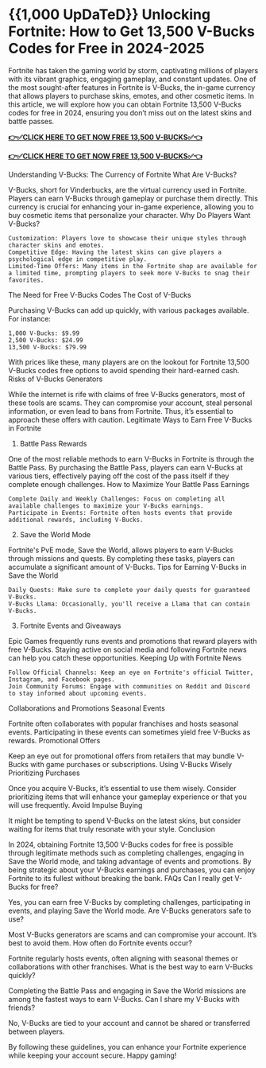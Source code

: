 # {{1,000 UpDaTeD}} Unlocking Fortnite: How to Get 13,500 V-Bucks Codes for Free in 2024-2025

Fortnite has taken the gaming world by storm, captivating millions of players with its vibrant graphics, engaging gameplay, and constant updates. One of the most sought-after features in Fortnite is V-Bucks, the in-game currency that allows players to purchase skins, emotes, and other cosmetic items. In this article, we will explore how you can obtain Fortnite 13,500 V-Bucks codes for free in 2024, ensuring you don’t miss out on the latest skins and battle passes.

**[👉✅CLICK HERE TO GET NOW FREE 13,500 V-BUCKS✅👈](https://ik.imagekit.io/inrewards/zfreevbucks.html)**


**[👉✅CLICK HERE TO GET NOW FREE 13,500 V-BUCKS✅👈](https://ik.imagekit.io/inrewards/zfreevbucks.html)**

Understanding V-Bucks: The Currency of Fortnite
What Are V-Bucks?

V-Bucks, short for Vinderbucks, are the virtual currency used in Fortnite. Players can earn V-Bucks through gameplay or purchase them directly. This currency is crucial for enhancing your in-game experience, allowing you to buy cosmetic items that personalize your character.
Why Do Players Want V-Bucks?

    Customization: Players love to showcase their unique styles through character skins and emotes.
    Competitive Edge: Having the latest skins can give players a psychological edge in competitive play.
    Limited-Time Offers: Many items in the Fortnite shop are available for a limited time, prompting players to seek more V-Bucks to snag their favorites.

The Need for Free V-Bucks Codes
The Cost of V-Bucks

Purchasing V-Bucks can add up quickly, with various packages available. For instance:

    1,000 V-Bucks: $9.99
    2,500 V-Bucks: $24.99
    13,500 V-Bucks: $79.99

With prices like these, many players are on the lookout for Fortnite 13,500 V-Bucks codes free options to avoid spending their hard-earned cash.
Risks of V-Bucks Generators

While the internet is rife with claims of free V-Bucks generators, most of these tools are scams. They can compromise your account, steal personal information, or even lead to bans from Fortnite. Thus, it’s essential to approach these offers with caution.
Legitimate Ways to Earn Free V-Bucks in Fortnite
1. Battle Pass Rewards

One of the most reliable methods to earn V-Bucks in Fortnite is through the Battle Pass. By purchasing the Battle Pass, players can earn V-Bucks at various tiers, effectively paying off the cost of the pass itself if they complete enough challenges.
How to Maximize Your Battle Pass Earnings

    Complete Daily and Weekly Challenges: Focus on completing all available challenges to maximize your V-Bucks earnings.
    Participate in Events: Fortnite often hosts events that provide additional rewards, including V-Bucks.

2. Save the World Mode

Fortnite's PvE mode, Save the World, allows players to earn V-Bucks through missions and quests. By completing these tasks, players can accumulate a significant amount of V-Bucks.
Tips for Earning V-Bucks in Save the World

    Daily Quests: Make sure to complete your daily quests for guaranteed V-Bucks.
    V-Bucks Llama: Occasionally, you'll receive a Llama that can contain V-Bucks.

3. Fortnite Events and Giveaways

Epic Games frequently runs events and promotions that reward players with free V-Bucks. Staying active on social media and following Fortnite news can help you catch these opportunities.
Keeping Up with Fortnite News

    Follow Official Channels: Keep an eye on Fortnite's official Twitter, Instagram, and Facebook pages.
    Join Community Forums: Engage with communities on Reddit and Discord to stay informed about upcoming events.

Collaborations and Promotions
Seasonal Events

Fortnite often collaborates with popular franchises and hosts seasonal events. Participating in these events can sometimes yield free V-Bucks as rewards.
Promotional Offers

Keep an eye out for promotional offers from retailers that may bundle V-Bucks with game purchases or subscriptions.
Using V-Bucks Wisely
Prioritizing Purchases

Once you acquire V-Bucks, it’s essential to use them wisely. Consider prioritizing items that will enhance your gameplay experience or that you will use frequently.
Avoid Impulse Buying

It might be tempting to spend V-Bucks on the latest skins, but consider waiting for items that truly resonate with your style.
Conclusion

In 2024, obtaining Fortnite 13,500 V-Bucks codes for free is possible through legitimate methods such as completing challenges, engaging in Save the World mode, and taking advantage of events and promotions. By being strategic about your V-Bucks earnings and purchases, you can enjoy Fortnite to its fullest without breaking the bank.
FAQs
Can I really get V-Bucks for free?

Yes, you can earn free V-Bucks by completing challenges, participating in events, and playing Save the World mode.
Are V-Bucks generators safe to use?

Most V-Bucks generators are scams and can compromise your account. It’s best to avoid them.
How often do Fortnite events occur?

Fortnite regularly hosts events, often aligning with seasonal themes or collaborations with other franchises.
What is the best way to earn V-Bucks quickly?

Completing the Battle Pass and engaging in Save the World missions are among the fastest ways to earn V-Bucks.
Can I share my V-Bucks with friends?

No, V-Bucks are tied to your account and cannot be shared or transferred between players.

By following these guidelines, you can enhance your Fortnite experience while keeping your account secure. Happy gaming!
